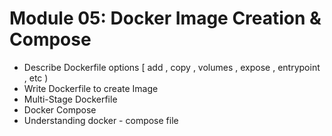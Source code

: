 # Module 05: Docker Image Creation & Compose
* Describe Dockerfile options [ add , copy , volumes , expose , entrypoint , etc )
* Write Dockerfile to create Image
* Multi-Stage Dockerfile
* Docker Compose
* Understanding docker - compose file
